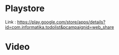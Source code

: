 # Playstore
Link : https://play.google.com/store/apps/details?id=com.informatika.todolist&pcampaignid=web_share
# Video
